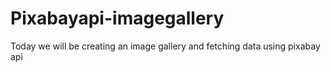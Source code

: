 # Pixabayapi-imagegallery
Today we will be creating an image gallery and fetching data using pixabay api
